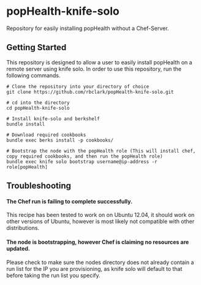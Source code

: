 popHealth-knife-solo
====================

Repository for easily installing popHealth without a Chef-Server.

Getting Started
-----

This repository is designed to allow a user to easily install popHealth on a remote server using knife solo. In order to use this repository, run the following commands.

    # Clone the repository into your directory of choice
    git clone https://github.com/rbclark/popHealth-knife-solo.git
    
    # cd into the directory
    cd popHealth-knife-solo

    # Install knife-solo and berkshelf
    bundle install

    # Download required cookbooks
    bundle exec berks install -p cookbooks/

    # Bootstrap the node with the popHealth role (This will install chef, copy required cookbooks, and then run the popHealth role)
    bundle exec knife solo bootstrap username@ip-address -r role[popHealth]

Troubleshooting
-----

#### The Chef run is failing to complete successfully.

This recipe has been tested to work on on Ubuntu 12.04, it should work on other versions of Ubuntu, however is most likely not compatible with other distributions.

#### The node is bootstrapping, however Chef is claiming no resources are updated.

Please check to make sure the nodes directory does not already contain a run list for the IP you are provisioning, as knife solo will default to that before taking the run list you specify.

